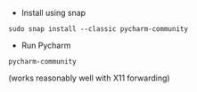 * Install using snap

```
sudo snap install --classic pycharm-community
```

* Run Pycharm

```
pycharm-community
```

(works reasonably well with X11 forwarding)
